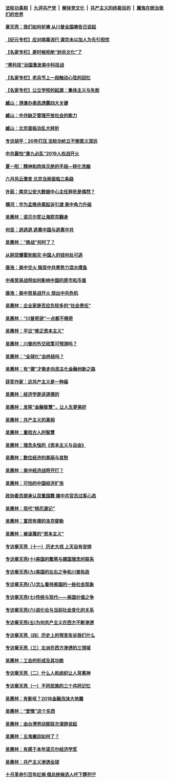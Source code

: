 ####  [法轮功真相](../../../../basic/blob/master/README.md?t=07082331) &nbsp;|&nbsp; [九评共产党](../../../../9ping.md/blob/master/README.md?t=07082331) &nbsp;|&nbsp; [解体党文化](../../../../jtdwh.md/blob/master/README.md?t=07082331)  &nbsp;|&nbsp; [共产主义的终极目的](../../../../gczydzjmd.md/blob/master/README.md?t=07082331) &nbsp;|&nbsp; [魔鬼在统治我们的世界](../../../../mgztzwmdsj.md/blob/master/README.md?t=07082331) 

#### [章天亮：我们如何祈祷 从川普全国祷告日说起](../pages/nsc423/n11944627.md?t=07082331) 

#### [【纪元专栏】应对病毒流行 渥京未以加人为先引担忧](../pages/nsc423/n11875714.md?t=07082331) 

#### [【名家专栏】是时候拒绝“封杀文化”了](../pages/nsc423/n11814093.md?t=07082331) 

#### [“黑科技”治国激发美中科技战](../pages/nsc423/n11638056.md?t=07082331) 

#### [【名家专栏】老兵节上一段触动心弦的回忆](../pages/nsc423/n11646016.md?t=07082331) 

#### [【名家专栏】公立学校的起源：集体主义与失败](../pages/nsc423/n11601833.md?t=07082331) 

#### [臧山：港澳办表态透露四大关键](../pages/nsc423/n11421628.md?t=07082331) 

#### [臧山：中共缺乏管理开放社会的能力](../pages/nsc423/n11407457.md?t=07082331) 

#### [臧山：北京面临治乱大转折](../pages/nsc423/n11406895.md?t=07082331) 

#### [专访胡平：20年打压 法轮功屹立不倒意义深远](../pages/nsc423/n11398800.md?t=07082331) 

#### [中共最怕“逢九必乱”2019人权战开火](../pages/nsc423/n11385248.md?t=07082331) 

#### [夏一阳：精神和肉体灭绝的手段—转化洗脑](../pages/nsc423/n11368250.md?t=07082331) 

#### [六月风云激变 北京当局面临三条路](../pages/nsc423/n11313668.md?t=07082331) 

#### [许茹：南京公安大数据中心主任猝死是偶然？](../pages/nsc423/n11064744.md?t=07082331) 

#### [横河：华为孟晚舟案起诉引渡 美中角力升级](../pages/nsc423/n11027230.md?t=07082331) 

#### [吴惠林：诺贝尔奖让海耶克翻身](../pages/nsc423/n10890049.md?t=07082331) 

#### [何坚：逃逃逃 逃离中国与逃离中共](../pages/nsc423/n10592891.md?t=07082331) 

#### [吴惠林：“商战”何时了？](../pages/nsc423/n10573558.md?t=07082331) 

#### [从网贷爆雷到股灾 中国人的钱何处可逃](../pages/nsc423/n10572800.md?t=07082331) 

#### [唐浩：美中交火 隐现中共黑势力混水摸鱼](../pages/nsc423/n10544040.md?t=07082331) 

#### [中美贸易战将如何影响中国的房市和币值](../pages/nsc423/n10543697.md?t=07082331) 

#### [唐浩：美中贸易战开火 烧出中共危机](../pages/nsc423/n10540126.md?t=07082331) 

#### [吴惠林：企业家是否应负较多的“社会责任”](../pages/nsc423/n10535022.md?t=07082331) 

#### [吴惠林：“川普奇迹”一点都不稀奇](../pages/nsc423/n10512808.md?t=07082331) 

#### [吴惠林：平议“修正资本主义”](../pages/nsc423/n10495724.md?t=07082331) 

#### [吴惠林：川普的外交政策可预测吗？](../pages/nsc423/n10462387.md?t=07082331) 

#### [吴惠林：“全球化”会终结吗？](../pages/nsc423/n10452838.md?t=07082331) 

#### [吴惠林：有“德”才能走向民主化金融创新之路](../pages/nsc423/n10432292.md?t=07082331) 

#### [获奖作家：这共产主义是一种癌](../pages/nsc423/n10431541.md?t=07082331) 

#### [吴惠林：经济学是讲道德的](../pages/nsc423/n10398014.md?t=07082331) 

#### [吴惠林：发挥“金融智慧”，让人生更美好](../pages/nsc423/n10375019.md?t=07082331) 

#### [吴惠林：共产主义的真相](../pages/nsc423/n10351394.md?t=07082331) 

#### [吴惠林：重拾古人的智慧](../pages/nsc423/n10337691.md?t=07082331) 

#### [吴惠林：理念永恒的《资本主义与自由》](../pages/nsc423/n10316274.md?t=07082331) 

#### [吴惠林：数位经济的美丽与哀愁](../pages/nsc423/n10292946.md?t=07082331) 

#### [吴惠林：美中经济战将开打？](../pages/nsc423/n10258825.md?t=07082331) 

#### [吴惠林：可怕的中国经济扩张](../pages/nsc423/n10219147.md?t=07082331) 

#### [政协委员提承认双重国籍 揭中共官员过客心态](../pages/nsc423/n10208809.md?t=07082331) 

#### [吴惠林：现代“桃花源记”](../pages/nsc423/n10185234.md?t=07082331) 

#### [吴惠林：富而有德的洛克斐勒](../pages/nsc423/n10142264.md?t=07082331) 

#### [吴惠林：被诬蔑的“资本主义”](../pages/nsc423/n10124816.md?t=07082331) 

#### [专访章天亮（十一）历史大戏 上天自有安排](../pages/nsc423/n10094905.md?t=07082331) 

#### [专访章天亮(十)美国的繁荣与建国理念的联系](../pages/nsc423/n10094899.md?t=07082331) 

#### [专访章天亮(九)美国的左右之争和川普执政](../pages/nsc423/n10094889.md?t=07082331) 

#### [专访章天亮(八)怎么看待美国的一些社会现象](../pages/nsc423/n10094857.md?t=07082331) 

#### [专访章天亮(七)传统与现代——美国价值之争](../pages/nsc423/n10093140.md?t=07082331) 

#### [专访章天亮(六)进化论与当前社会变化的关系](../pages/nsc423/n10092036.md?t=07082331) 

#### [专访章天亮(五)为何共产主义在西方不断渗透](../pages/nsc423/n10083620.md?t=07082331) 

#### [专访章天亮（四）历史上的预言告诉我们什么](../pages/nsc423/n10083606.md?t=07082331) 

#### [专访章天亮（三）左派在西方渗透的三领域](../pages/nsc423/n10081115.md?t=07082331) 

#### [吴惠林：工会的形成及其功能](../pages/nsc423/n10080633.md?t=07082331) 

#### [专访章天亮（二）什么人和组织让人背离神](../pages/nsc423/n10076637.md?t=07082331) 

#### [专访章天亮（一）不同民族的三个共同记忆](../pages/nsc423/n10074188.md?t=07082331) 

#### [吴惠林：有影呒？2018金融泡沫大地震](../pages/nsc423/n10040534.md?t=07082331) 

#### [吴惠林：“爱情”这个东西](../pages/nsc423/n10019423.md?t=07082331) 

#### [吴惠林：由台湾劳动部政次请辞说起](../pages/nsc423/n9979679.md?t=07082331) 

#### [吴惠林：五鬼搬运如何了？](../pages/nsc423/n9925338.md?t=07082331) 

#### [吴惠林：有感于本年诺贝尔经济学奖](../pages/nsc423/n9871883.md?t=07082331) 

#### [吴惠林：共产主义渗透全球](../pages/nsc423/n9812748.md?t=07082331) 

#### [十月革命引百年红祸 俄总统候选人吁下葬列宁](../pages/nsc423/n9810182.md?t=07082331) 

